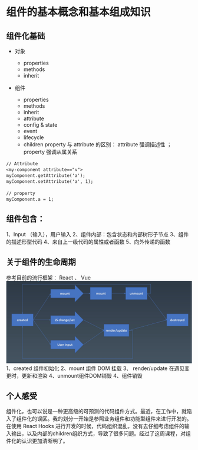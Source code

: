 # 组件的基本概念和基本组成知识
## 组件化基础
* 对象
  * properties
  * methods
  *  inherit

* 组件
  * properties
  * methods
  * inherit
  * attribute
  * config & state
  *  event
  *  lifecycle
  * children
property 与 attribute 的区别： attribute 强调描述性 ； property 强调从属关系
```
// Attribute
<my-component attribute=="v">
myComponent.getAttribute('a');
myComponent.setAttribute('a', 1);

// property
myComponent.a = 1;

```
## 组件包含：
1、Input （输入），用户输入
2、组件内部：包含状态和内部树形子节点
3、组件的描述形型代码
4、来自上一级代码的属性或者函数
5、向外传递的函数

## 关于组件的生命周期
参考目前的流行框架： React 、 Vue
![lifeCycle](./lifecycle.jpg)
1、created 组件初始化
2、mount 组件 DOM 挂载
3、 render/update 在遇见变更时，更新和渲染
4、unmount组件DOM销毁
4、组件销毁


## 个人感受
组件化，也可以说是一种更高级的可预测的代码组件方式。最近，在工作中，就陷入了组件化的误区。我的划分一开始是参照业务组件和功能型组件来进行开发的。在使用 React Hooks 进行开发的时候，代码组织混乱，没有去仔细考虑组件的输入输出，以及内部的children组织方式，导致了很多问题。经过了这周课程，对组件化的认识更加清晰明了。